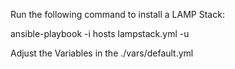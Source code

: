 Run the following command to install a LAMP Stack:

ansible-playbook -i hosts lampstack.yml -u <remote-user>

Adjust the Variables in the ./vars/default.yml
